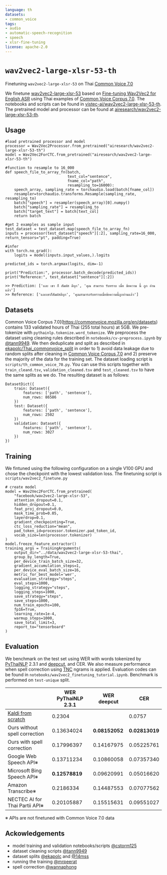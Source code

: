 ```yaml
---
language: th
datasets:
- common_voice
tags:
- audio
- automatic-speech-recognition
- speech
- xlsr-fine-tuning
license: apache-2.0
---
```


# `wav2vec2-large-xlsr-53-th`
Finetuning `wav2vec2-large-xlsr-53` on Thai [Common Voice 7.0](https://commonvoice.mozilla.org/en/datasets)

We finetune [wav2vec2-large-xlsr-53](https://huggingface.co/facebook/wav2vec2-large-xlsr-53) based on [Fine-tuning Wav2Vec2 for English ASR](https://colab.research.google.com/github/patrickvonplaten/notebooks/blob/master/Fine_tuning_Wav2Vec2_for_English_ASR.ipynb) using Thai examples of [Common Voice Corpus 7.0](https://commonvoice.mozilla.org/en/datasets). The notebooks and scripts can be found in [vistec-ai/wav2vec2-large-xlsr-53-th](https://github.com/vistec-ai/wav2vec2-large-xlsr-53-th). The pretrained model and processor can be found at [airesearch/wav2vec2-large-xlsr-53-th](https://huggingface.co/airesearch/wav2vec2-large-xlsr-53-th).

## Usage

```
#load pretrained processor and model
processor = Wav2Vec2Processor.from_pretrained("airesearch/wav2vec2-large-xlsr-53-th")
model = Wav2Vec2ForCTC.from_pretrained("airesearch/wav2vec2-large-xlsr-53-th")

#function to resample to 16_000
def speech_file_to_array_fn(batch, 
                            text_col="sentence", 
                            fname_col="path",
                            resampling_to=16000):
    speech_array, sampling_rate = torchaudio.load(batch[fname_col])
    resampler=torchaudio.transforms.Resample(sampling_rate, resampling_to)
    batch["speech"] = resampler(speech_array)[0].numpy()
    batch["sampling_rate"] = resampling_to
    batch["target_text"] = batch[text_col]
    return batch

#get 2 examples as sample input
test_dataset = test_dataset.map(speech_file_to_array_fn)
inputs = processor(test_dataset["speech"][:2], sampling_rate=16_000, return_tensors="pt", padding=True)

#infer
with torch.no_grad():
    logits = model(inputs.input_values,).logits

predicted_ids = torch.argmax(logits, dim=-1)

print("Prediction:", processor.batch_decode(predicted_ids))
print("Reference:", test_dataset["sentence"][:2])

>> Prediction: ['และ เขา ก็ สัมผัส ดีบุก', 'คุณ สามารถ รับทราบ เมื่อ ข้อความ นี้ ถูก อ่าน แล้ว']
>> Reference: ['และเขาก็สัมผัสดีบุก', 'คุณสามารถรับทราบเมื่อข้อความนี้ถูกอ่านแล้ว']
```

## Datasets

Common Voice Corpus 7.0](https://commonvoice.mozilla.org/en/datasets) contains 133 validated hours of Thai (255 total hours) at 5GB. We pre-tokenize with `pythainlp.tokenize.word_tokenize`. We preprocess the dataset using cleaning rules described in `notebooks/cv-preprocess.ipynb` by [@tann9949](https://github.com/tann9949). We then deduplicate and split as described in [ekapolc/Thai_commonvoice_split](https://github.com/ekapolc/Thai_commonvoice_split) in order to 1) avoid data leakage due to random splits after cleaning in [Common Voice Corpus 7.0](https://commonvoice.mozilla.org/en/datasets) and 2) preserve the majority of the data for the training set. The dataset loading script is `scripts/th_common_voice_70.py`. You can use this scripts together with `train_cleand.tsv`, `validation_cleaned.tsv` and `test_cleaned.tsv` to have the same splits as we do. The resulting dataset is as follows:

```
DatasetDict({
    train: Dataset({
        features: ['path', 'sentence'],
        num_rows: 86586
    })
    test: Dataset({
        features: ['path', 'sentence'],
        num_rows: 2502
    })
    validation: Dataset({
        features: ['path', 'sentence'],
        num_rows: 3027
    })
})
```

## Training

We fintuned using the following configuration on a single V100 GPU and chose the checkpoint with the lowest validation loss. The finetuning script is `scripts/wav2vec2_finetune.py`

```
# create model
model = Wav2Vec2ForCTC.from_pretrained(
    "facebook/wav2vec2-large-xlsr-53",
    attention_dropout=0.1,
    hidden_dropout=0.1,
    feat_proj_dropout=0.0,
    mask_time_prob=0.05,
    layerdrop=0.1,
    gradient_checkpointing=True,
    ctc_loss_reduction="mean",
    pad_token_id=processor.tokenizer.pad_token_id,
    vocab_size=len(processor.tokenizer)
)
model.freeze_feature_extractor()
training_args = TrainingArguments(
    output_dir="../data/wav2vec2-large-xlsr-53-thai",
    group_by_length=True,
    per_device_train_batch_size=32,
    gradient_accumulation_steps=1,
    per_device_eval_batch_size=16,
    metric_for_best_model='wer',
    evaluation_strategy="steps",
    eval_steps=1000,
    logging_strategy="steps",
    logging_steps=1000,
    save_strategy="steps",
    save_steps=1000,
    num_train_epochs=100,
    fp16=True,
    learning_rate=1e-4,
    warmup_steps=1000,
    save_total_limit=3,
    report_to="tensorboard"
)
```

## Evaluation

We benchmark on the test set using WER with words tokenized by [PyThaiNLP](https://github.com/PyThaiNLP/pythainlp) 2.3.1 and [deepcut](https://github.com/rkcosmos/deepcut), and CER. We also measure performance when spell correction using [TNC](http://www.arts.chula.ac.th/ling/tnc/) ngrams is applied. Evaluation codes can be found in `notebooks/wav2vec2_finetuning_tutorial.ipynb`. Benchmark is performed on `test-unique` split.

|                                | WER PyThaiNLP 2.3.1 | WER deepcut    | CER            |
|--------------------------------|---------------------|----------------|----------------|
| [Kaldi from scratch](https://github.com/vistec-AI/commonvoice-th)         | 0.2304              |                | 0.0757         |
| Ours without spell correction  | 0.13634024          | **0.08152052** | **0.02813019** |
| Ours with spell correction     | 0.17996397          | 0.14167975     | 0.05225761     |
| Google Web Speech API※         | 0.13711234          | 0.10860058     | 0.07357340     |
| Microsoft Bing Speech API※     | **0.12578819**      | 0.09620991     | 0.05016620     |
| Amazon Transcribe※             | 0.2186334           | 0.14487553     | 0.07077562     |
| NECTEC AI for Thai Partii API※ | 0.20105887          | 0.15515631     | 0.09551027     |

※ APIs are not finetuned with Common Voice 7.0 data

## Ackowledgements
* model training and validation notebooks/scripts [@cstorm125](https://github.com/cstorm125/)
* dataset cleaning scripts [@tann9949](https://github.com/tann9949)
* dataset splits [@ekapolc](https://github.com/ekapolc/) and [@14mss](https://github.com/14mss)
* running the training [@mrpeerat](https://github.com/mrpeerat)
* spell correction [@wannaphong](https://github.com/wannaphong)

